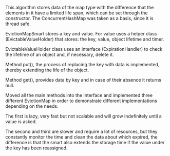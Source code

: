 This algorithm stores data of the map type with the difference that the elements in it have a limited life span,
which can be set through the constructor.
The ConcurrentHashMap was taken as a basis, since it is thread safe.

EvictionMapSmart stores a key and value. For value uses a helper class (EvictableValueHolder) that stores:
the key, value, object lifetime and timer.

EvictableValueHolder class uses an interface (ExpirationHandler) to check the lifetime of an object and, if necessary, delete it.

Method put(), the process of replacing the key with data is implemented, thereby extending the life of the object.

Method get(), provides data by key and in case of their absence it returns null.

Moved all the main methods into the interface and implemented three different EvictionMap
in order to demonstrate different implementations depending on the needs.

The first is lazy, very fast but not scalable and will grow indefinitely until a value is asked.

The second and third are slower and require a lot of resources, but they constantly monitor the time and clean the data about which expired,
the difference is that the smart also extends the storage time if the value under the key has been reassigned.

